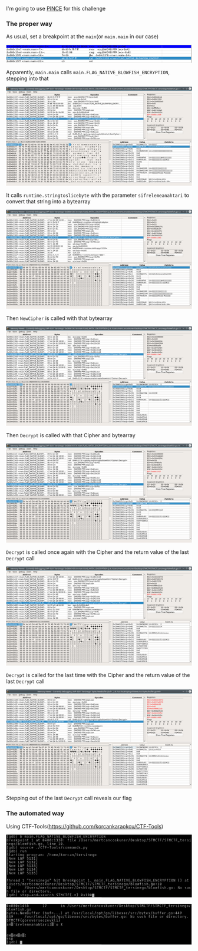 I'm going to use [PINCE](https://github.com/korcankaraokcu/PINCE) for this challenge  
### The proper way
As usual, set a breakpoint at the `main`(or `main.main` in our case)

![](images/pince1.png)  

Apparently, `main.main` calls `main.FLAG_NATIVE_BLOWFISH_ENCRYPTION`, stepping into that

![](images/pince2.png)  

It calls `runtime.stringtoslicebyte` with the parameter `sifrelemeanahtari` to convert that string into a bytearray

![](images/pince3.png)  

Then `NewCipher` is called with that bytearray

![](images/pince4.png)  

Then `Decrypt` is called with that Cipher and bytearray

![](images/pince5.png)  

`Decrypt` is called once again with the Cipher and the return value of the last `Decrypt` call

![](images/pince6.png)  

`Decrypt` is called for the last time with the Cipher and the return value of the last `Decrypt` call

![](images/pince7.png)  

Stepping out of the last `Decrypt` call reveals our flag

### The automated way
Using CTF-Tools(https://github.com/korcankaraokcu/CTF-Tools)

![](images/auto1.png)  

![](images/auto2.png)

